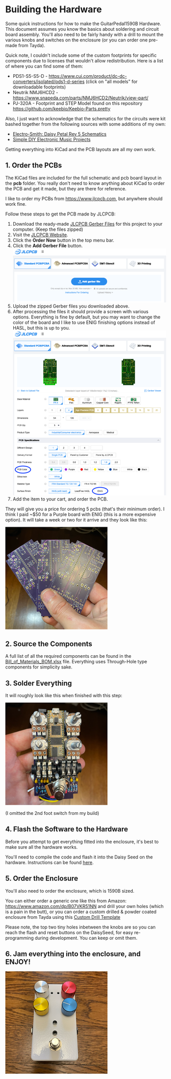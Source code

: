 # Building the Hardware
Some quick instructions for how to make the GuitarPedal1590B Hardware.  This document assumes you know the basics about soldering and circuit board assembly.  You'll also need to be fairly handy with a drill to mount the various knobs and switches on the enclosure (or you can order one pre-made from Tayda).

Quick note, I couldn't include some of the custom footprints for specific components due to licenses that wouldn't allow redistribution.  Here is a list of where you can find some of them:

* PDS1-S5-S5-D - https://www.cui.com/product/dc-dc-converters/isolated/pds1-d-series (click on "all models" for downloadable footprints)
* Neutrik NMJ6HCD2 - https://www.snapeda.com/parts/NMJ6HCD2/Neutrik/view-part/
* PJ-320A - Footprint and STEP Model found on this repository https://github.com/keebio/Keebio-Parts.pretty

Also, I just want to acknowledge that the schematics for the circuits were kit bashed together from the following sources with some additions of my own:

* [Electro-Smith: Daisy Petal Rev 5 Schematics](https://github.com/electro-smith/Hardware/blob/master/reference/daisy_petal/ES_Daisy_Petal_Rev5.pdf)
* [Simple DIY Electronic Music Projects](https://diyelectromusic.wordpress.com/2022/08/29/3v3-midi-module-pcb/)

Getting everything into KiCad and the PCB layouts are all my own work.

## 1. Order the PCBs

The KiCad files are included for the full schematic and pcb board layout in the **pcb** folder.  You really don't need to know anything about KiCad to order the PCB and get it made, but they are there for reference.

I like to order my PCBs from https://www.jlcpcb.com, but anywhere should work fine.

Follow these steps to get the PCB made by JLCPCB:

1. Download the ready-made [JLCPCB Gerber Files](../pcb/JLCPCB-Gerbers/DaisySeedPedal1590b-Rev6-gerbers.zip) for this project to your computer. (Keep the files zipped)
2. Visit the [JLCPCB Website](https://www.jlcpcb.com).
3. Click the **Order Now** button in the top menu bar.
4. Click the **Add Gerber File** button. ![Add Gerbers](images/JLCPCB-OrderNow.png)
5. Upload the zipped Gerber files you downloaded above.
6. After processing the files it should provide a screen with various options. Everything is fine by default, but you may want to change the color of the board and I like to use ENIG finishing options instead of HASL, but this is up to you. ![Processed Gerbers](images/JLCPCB-Options.png)
7. Add the item to your cart, and order the PCB.

They will give you a price for ordering 5 pcbs (that's their minimum order).  I think I paid ~$50 for a Purple board with ENIG (this is a more expensive option).  It will take a week or two for it arrive and they look like this:

![PCBs](images/PCBs.png)

## 2. Source the Components

A full list of all the required components can be found in the [Bill_of_Materials_BOM.xlsx](Bill_of_Materials_BOM.xlsx) file.  Everything uses Through-Hole type components for simplicity sake.

## 3. Solder Everything

It will roughly look like this when finished with this step:

![CircuitBoard](images/CircuitBoard.png)

(I omitted the 2nd foot switch from my build)

## 4. Flash the Software to the Hardware

Before you attempt to get everything fitted into the enclosure, it's best to make sure all the hardware works.

You'll need to compile the code and flash it into the Daisy Seed on the hardware. Instructions can be found [here](../../../Software/GuitarPedal/README.md).

## 5. Order the Enclosure

You'll also need to order the enclosure, which is 1590B sized.

You can either order a generic one like this from Amazon: https://www.amazon.com/dp/B07VKR51NN and drill your own holes (which is a pain in the butt), or you can order a custom drilled & powder coated enclosure from Tayda using this [Custom Drill Template](https://drill.taydakits.com/box-designs/new?public_key=YWRhVFFGU0Z2c3RJR09VQ1U4S3EvUT09Cg==)

Please note, the top two tiny holes inbetween the knobs are so you can reach the flash and reset buttons on the DaisySeed, for easy re-programming during development.  You can keep or omit them. 

## 6. Jam everything into the enclosure, and ENJOY!

![FinalProduct](images/FinalProduct.png)
